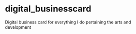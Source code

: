 # digital_businesscard
Digital business card for everything I do pertaining the arts and development
